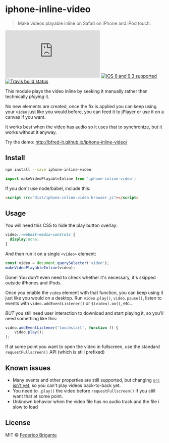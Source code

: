 # iphone-inline-video

> Make videos playable inline on Safari on iPhone and iPod touch.

[![gzipped size](https://badges.herokuapp.com/size/github/bfred-it/iphone-inline-video/gh-pages/dist/iphone-inline-video.browser.js?gzip=true&label=gzipped%20size)](#readme) [![iOS 8 and 9.3 supported](https://img.shields.io/badge/iOS%20Safari-8%20%E2%80%93%209.3-brightgreen.svg)](#no-link) [![Travis build status](https://api.travis-ci.org/bfred-it/iphone-inline-video.svg?branch=gh-pages)](https://travis-ci.org/bfred-it/iphone-inline-video) 

This module plays the video inline by seeking it manually rather than technically _playing_ it. 

No new elements are created, once the fix is applied you can keep using your `video` just like you would before, you can feed it to jPlayer or use it on a canvas if you want. 

It works best when the video has audio so it uses that to synchronize, but it works without it anyway.

Try the demo: http://bfred-it.github.io/iphone-inline-video/

## Install

```sh
npm install --save iphone-inline-video
```
```js
import makeVideoPlayableInline from 'iphone-inline-video';
```

If you don't use node/babel, include this:

```html
<script src="dist/iphone-inline-video.browser.js"></script>
```

## Usage

You will need this CSS to hide the play button overlay:
```css
video::-webkit-media-controls {
  display:none;
}
```

And then run it on a single `<video>` element:

```js
const video = document.querySelector('video');
makeVideoPlayableInline(video);
```

Done! You don't even need to check whether it's necessary, it's skipped outside iPhones and iPods.

Once you enable the `video` element with that function, you can keep using it just like you would on a desktop. Run `video.play()`, `video.pause()`, listen to events with `video.addEventListener()` or `$(video).on()`, etc...

*BUT* you still need user interaction to download and start playing it, so you'll need something like this:

```js
video.addEventListener('touchstart', function () {
	video.play();
);
```

If at some point you want to open the video in fullscreen, use the standard `requestFullscreen()` API (which is still prefixed)


## Known issues

* Many events and other properties are still supported, but changing [`src` isn't yet](https://github.com/bfred-it/iphone-inline-video/issues/1), so you can't play videos back-to-back yet.
* You need to `.play()` the video before `requestFullscreen()` if you still want that at some point.
* Unknown behavior when the video file has no audio track and the file i slow to load

## License

MIT © [Federico Brigante](http://twitter.com/bfred_it)
